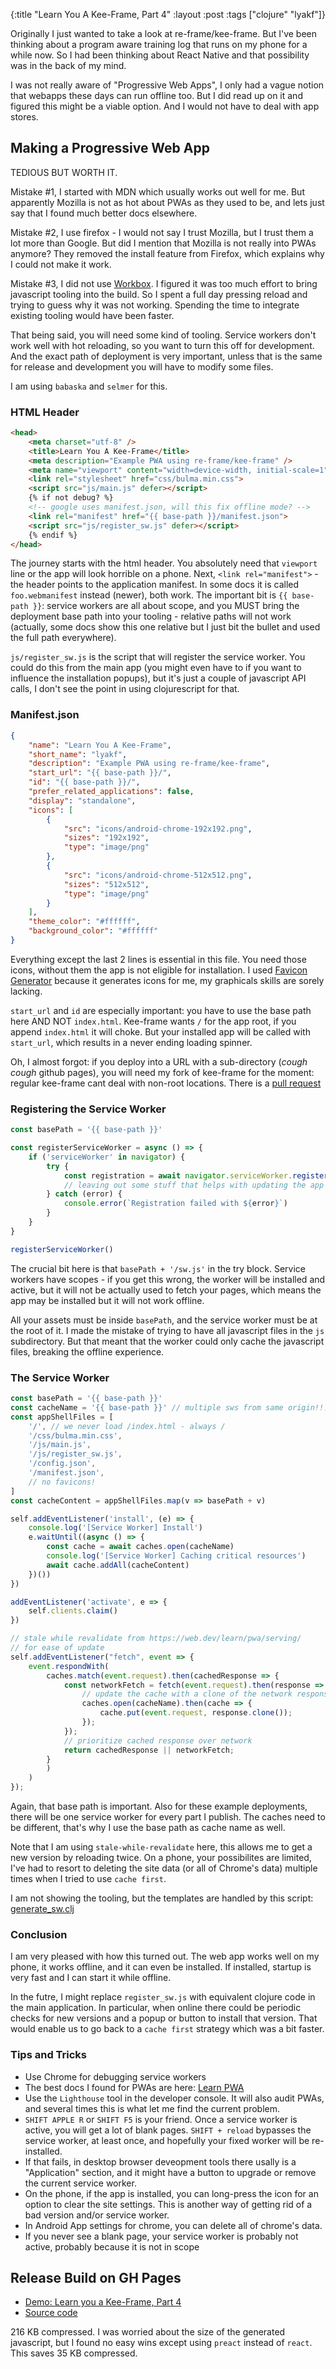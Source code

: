 {:title "Learn You A Kee-Frame, Part 4"
 :layout :post
 :tags  ["clojure" "lyakf"]}

Originally I just wanted to take a look at re-frame/kee-frame.
But I've been thinking about a program aware training log
that runs on my phone for a while now.  So I had been
thinking about React Native and that possibility was in
the back of my mind.

I was  not really aware of "Progressive Web Apps",
I only had a vague notion that webapps these days can
run offline too.  But I did read up on it and figured this
might be a viable option.  And I would 
not have to deal with app stores.

## Making a Progressive Web App

TEDIOUS BUT WORTH IT.

Mistake #1, I started with MDN which usually works out well for me.
But apparently Mozilla is not as hot about PWAs as they used to be,
and lets just say that I found much better docs elsewhere.

Mistake #2, I use firefox - I would not say I trust Mozilla,
but I trust them a lot more than Google.  But did I mention that Mozilla is not
really into PWAs anymore?   They removed the install feature
from Firefox, which explains why I could not make it work.

Mistake #3, I did not use [Workbox][workbox].  I figured it was too much
effort to bring javascript tooling into the build.  So I spent
a full day pressing reload and trying to guess why it was not working.
Spending the time to integrate existing tooling would have been
faster.

That being said, you will need some kind of tooling.
Service workers don't work well with hot reloading, so
you want to turn this off for development.  And
the exact path of deployment is very important, unless
that is the same for release and development you will
have to modify some files.

I am using `babaska` and `selmer` for this.

### HTML Header

```html
<head>
    <meta charset="utf-8" />
    <title>Learn You A Kee-Frame</title>
    <meta description="Example PWA using re-frame/kee-frame" />
    <meta name="viewport" content="width=device-width, initial-scale=1">
    <link rel="stylesheet" href="css/bulma.min.css">
    <script src="js/main.js" defer></script>
    {% if not debug? %}
    <!-- google uses manifest.json, will this fix offline mode? -->
    <link rel="manifest" href="{{ base-path }}/manifest.json">
    <script src="js/register_sw.js" defer></script>
    {% endif %}
</head>
```

The journey starts with the html header.  You absolutely need
that `viewport` line or the app will look horrible on a phone.
Next, `<link rel="manifest">` - the header points to the
application manifest.   In some docs it is called
`foo.webmanifest` instead (newer), both work.  The important
bit is `{{ base-path }}`:  service workers are all about
scope, and you MUST bring the deployment base path into
your tooling - relative paths will not work (actually, some
docs show this one relative but I just bit the bullet
and used the full path everywhere).

`js/register_sw.js` is the script that will register the
service worker.  You could do this from the main app (you
might even have to if you want to influence the installation
popups), but it's just a couple of javascript API calls,
I don't see the point in using clojurescript for that.


### Manifest.json

```json
{
    "name": "Learn You A Kee-Frame",
    "short_name": "lyakf",
    "description": "Example PWA using re-frame/kee-frame",
    "start_url": "{{ base-path }}/",
    "id": "{{ base-path }}/",
    "prefer_related_applications": false,
    "display": "standalone",
    "icons": [
        {
            "src": "icons/android-chrome-192x192.png",
            "sizes": "192x192",
            "type": "image/png"
        },
        {
            "src": "icons/android-chrome-512x512.png",
            "sizes": "512x512",
            "type": "image/png"
        }
    ],
    "theme_color": "#ffffff",
    "background_color": "#ffffff"
}
```

Everything except the last 2 lines is essential in this file.
You need those icons, without them the app is not eligible
for installation.  I used [Favicon Generator][favicon-generator]
because it generates icons for me, my graphicals skills are
sorely lacking.

`start_url` and `id` are especially important:  you have to
use the base path here AND NOT `index.html`.  Kee-frame wants
`/` for the app root, if you append `index.html` it will choke.
But your installed app will be called with `start_url`, 
which results in a never ending loading spinner.

Oh, I almost forgot: if you deploy into a URL with a sub-directory
(*cough* *cough* github pages), you will need my fork
of kee-frame for the moment: regular kee-frame cant deal
with non-root locations.   There is a [pull request][kf_110]

### Registering the Service Worker

```javascript
const basePath = '{{ base-path }}'

const registerServiceWorker = async () => {
    if ('serviceWorker' in navigator) {
        try {
            const registration = await navigator.serviceWorker.register(basePath + '/sw.js', {})
            // leaving out some stuff that helps with updating the app
        } catch (error) {
            console.error(`Registration failed with ${error}`)
        }
    }
}

registerServiceWorker()
```

The crucial bit here is that `basePath + '/sw.js'` in the try block.
Service workers have scopes - if you get this wrong, the worker
will be installed and active, but it will not be actually used
to fetch your pages, which means the app may be installed but it will
not work offline.

All your assets must be inside `basePath`, and the service worker
must be at the root of it.  I made the mistake of trying to have
all javascript files in the `js` subdirectory.  But that meant
that the worker could only cache the javascript files, breaking
the offline experience.


### The Service Worker

```javascript
const basePath = '{{ base-path }}'
const cacheName = '{{ base-path }}' // multiple sws from same origin!!! 
const appShellFiles = [
    '/', // we never load /index.html - always /
    '/css/bulma.min.css',
    '/js/main.js',
    '/js/register_sw.js',
    '/config.json',
    '/manifest.json',
    // no favicons!
]
const cacheContent = appShellFiles.map(v => basePath + v)

self.addEventListener('install', (e) => {
    console.log('[Service Worker] Install')
    e.waitUntil((async () => {
        const cache = await caches.open(cacheName)
        console.log('[Service Worker] Caching critical resources')
        await cache.addAll(cacheContent)
    })())
})

addEventListener('activate', e => {
    self.clients.claim()
})

// stale while revalidate from https://web.dev/learn/pwa/serving/
// for ease of update
self.addEventListener("fetch", event => {
    event.respondWith(
        caches.match(event.request).then(cachedResponse => {
            const networkFetch = fetch(event.request).then(response => {
                // update the cache with a clone of the network response
                caches.open(cacheName).then(cache => {
                    cache.put(event.request, response.clone());
                });
            });
            // prioritize cached response over network
            return cachedResponse || networkFetch;
        }
        )
    )
});
```

Again, that base path is important.  Also for these example deployments, there will be
one service worker for every part I publish.  The caches need to be different,
that's why I use the base path as cache name as well.

Note that I am using `stale-while-revalidate` here, this allows me to get a new
version by reloading twice.  On a phone, your possibilites are limited,
I've had to resort to deleting the site data (or all of Chrome's data) multiple times
when I tried to use `cache first`.

I am not showing the tooling, but the templates are handled by this script:
[generate_sw.clj][generate_sw.clj]

### Conclusion

I am very pleased with how this turned out.  The web app works well on my phone, it works
offline, and it can even be installed.  If installed, startup is very fast and I can start it while offline.

In the futre, I might replace `register_sw.js` with equivalent clojure code in the main application.
In particular, when online there could be periodic checks for new
versions and a popup or button to install that version.  That would enable us
to go back to a `cache first` strategy which was a bit faster.


### Tips and Tricks

* Use Chrome for debugging service workers
* The best docs I found for PWAs are here: [Learn PWA][learn_pwa]
* Use the `Lighthouse` tool in the developer console.  It will
  also audit PWAs, and several times this is what let me find
  the current problem.
* `SHIFT APPLE R` or `SHIFT F5` is your friend.  Once a service worker is active,
  you will get a lot of blank pages.  `SHIFT + reload` bypasses the service worker,
  at least once, and hopefully your fixed worker will be re-installed.
* If that fails, in desktop browser deveopment tools there usally is a
  "Application" section, and it might have a button to upgrade or remove
  the current service worker.
* On the phone, if the app is installed, you can long-press the icon
  for an option to clear the site settings.  This is another way
  of getting rid of a bad version and/or service worker.
* In Android App settings for chrome, you can delete all of chrome's data.
* If you never see a blank page, your service worker is probably not active,
  probably because it is not in scope

## Release Build on GH Pages

* [Demo: Learn you a Kee-Frame, Part 4][lyakf_part4]
* [Source code][lyakf_part4_source]

216 KB compressed. I was worried about the size of the generated
javascript, but I found no easy wins except using `preact` instead of `react`.
This saves 35 KB compressed.


[workbox]: https://web.dev/learn/pwa/workbox/
[favicon-generator]: https://favicon.io/favicon-generator/
[kf_110]: https://github.com/ingesolvoll/kee-frame/pull/110
[generate_sw.clj]: https://github.com/grmble/learn-you-a-keeframe/blob/part4/scripts/generate_sw.clj
[learn_pwa]: https://web.dev/learn/pwa/
[lyakf_part4]: https://grmble.github.io/learn-you-a-keeframe/part4/
[lyakf_part4_source]: https://github.com/grmble/learn-you-a-keeframe/tree/part4
